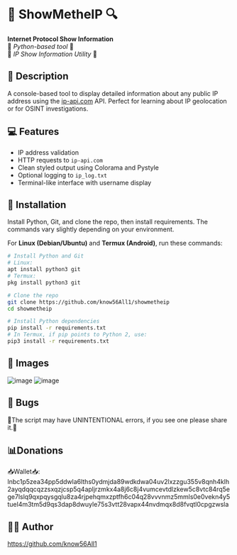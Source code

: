 # 🔎 ShowMetheIP 🔍  
**Internet Protocol Show Information**  
🐍 *Python-based tool* 🐍  
🔎 *IP Show Information Utility* 🔎  

## 📌 Description  
A console-based tool to display detailed information about any public IP address using the [ip-api.com](http://ip-api.com/) API. Perfect for learning about IP geolocation or for OSINT investigations.  

## 💻 Features  
- IP address validation  
- HTTP requests to `ip-api.com`  
- Clean styled output using Colorama and Pystyle  
- Optional logging to `ip_log.txt`  
- Terminal-like interface with username display  

## 📼 Installation  
Install Python, Git, and clone the repo, then install requirements. The commands vary slightly depending on your environment.

For **Linux (Debian/Ubuntu)** and **Termux (Android)**, run these commands:

```bash
# Install Python and Git
# Linux:
apt install python3 git
# Termux:
pkg install python3 git

# Clone the repo
git clone https://github.com/know56All1/showmetheip
cd showmetheip

# Install Python dependencies
pip install -r requirements.txt
# In Termux, if pip points to Python 2, use:
pip3 install -r requirements.txt

```
## 👀 Images
![image](https://github.com/user-attachments/assets/26463a44-6e84-4fde-ad88-269846a2d83f)
![image](https://github.com/user-attachments/assets/208379bd-af75-4bbd-9a64-8b053c646d19)

## 🐞 Bugs
🙏The script may have UNINTENTIONAL errors, if you see one please share it.🙏

## 📊Donations
📥Wallet📥: lnbc1p5zea34pp5ddwla6lths0ydmjda89wdkdwa04uv2lxzzgu355v8qnh4klh2ayqdqqcqzzsxqzjcsp5q4apljrzmkx4a8j6c8j4vumcevtdlzkew5c8vtc84rq5ege7lslq9qxpqysgqlu8za4rjpehqmxzptfh6c04q28vvvnmz5mmls0e0vekn4y5tuel4m3tm5d9qs3dap8dwuyle75s3vtt28vapx44nvdmqx8d8fvqtl0cpgzwsla

## 👨‍💻 Author
 https://github.com/know56All1


